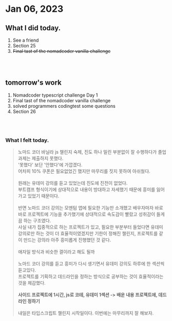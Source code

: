 # Jan 06, 2023 

## What I did today.
1. See a friend
2. Section 25
3. ~~Final tast of the nomadcoder vanilla challenge~~

<br><br>

## tomorrow's work
1. Nomadcoder typescript challenge Day 1
2. Final tast of the nomadcoder vanilla challenge
3. solved programmers codingtest some questions
4. Section 26

<br><br>

### What I felt today.
>노마드 코더 바닐라 js 챌린지 숙제, 진도 하나 밀린 부분없이 잘 수행하다가 졸업과제는 제출하지 못했다.<br>
'못했다' 보단 '안했다'에 가깝겠다.<br>
어차피 10% 쿠폰은 필요없었긴 했지만 마무리를 짓지 못하여 아쉬웠다.<br><br>
원래는 유데미 강의를 듣고 있었는데 진도에 진전이 없었다.<br>
부트캠프 형식이기에 상대적으로 내용이 방대하고 자세했기 때문에 흥미를 잃어가고 있었기 때문이다.<br><br>
반면 노마드 코더 강의는 모멘텀 앱에 필요한 기능만 소개했고 배우자마자 바로바로 프로젝트에 기능을 추가했기에 상대적으로 속도감이 빨랐고 성취감이 들게끔 하는 구조였다.<br>
사실 내가 집중적으로 하는 프로젝트가 있고, 필요한 부분부터 들었다면 유데미 강의로만 하는 것이 더 효율적이였겠지만 기한이 정해진 챌린지, 프로젝트를 같이 만드는 강의라 아주 흥미롭게 진행했던 것 같다.<br><br>
애자일 방식과 비슷한 결이라고 해도 될까<br><br>
노마드 코더 강의를 듣고 흥미가 다시 생기면서 유데미 강의도 하루에 한 섹션씩 듣고있다.<br>
프로젝트를 기획하고 데드라인을 정하는 방식으로 공부하는 것이 효율적이라는 것을 체감했다.<br><br>
**사이드 프로젝트에 1시간, js로 코테, 유데미 1섹션 -> 배운 내용 프로젝트에, 데드라인 정하기**<br><br>
내일은 타입스크립트 챌린지 시작일이다. 이번에는 마무리까지 잘 해보자.
